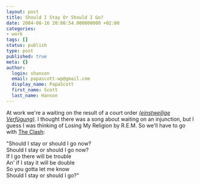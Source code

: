 ```yaml
---
layout: post
title: Should I Stay Or Should I Go?
date: 2004-08-16 20:08:54.000000000 +02:00
categories:
- work
tags: []
status: publish
type: post
published: true
meta: {}
author:
  login: shanson
  email: papascott-wp@gmail.com
  display_name: PapaScott
  first_name: Scott
  last_name: Hanson
---
```

<p>At work we're a waiting on the result of a court order <em><a href="http://dict.leo.org/?search=injunction">(einstweilige Verfügung)</a></em>. I thought there was a song about waiting on an injunction, but I guess I was thinking of Losing My Religion by R.E.M. So we'll have to go with <a href="http://www.geocities.com/regitorico/shouldi.htm">The Clash</a>: </p>
<p>"Should I stay or should I go now?<br />
Should I stay or should I go now?<br />
If I go there will be trouble<br />
An' if I stay it will be double<br />
So you gotta let me know<br />
Should I stay or should I go?"</p>
